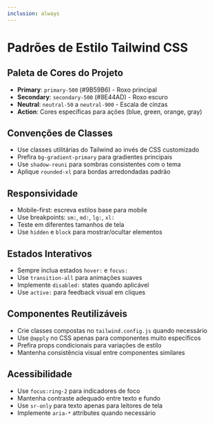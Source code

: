 ```yaml
---
inclusion: always
---
```


# Padrões de Estilo Tailwind CSS

## Paleta de Cores do Projeto
- **Primary**: `primary-500` (#9B59B6) - Roxo principal
- **Secondary**: `secondary-500` (#8E44AD) - Roxo escuro
- **Neutral**: `neutral-50` a `neutral-900` - Escala de cinzas
- **Action**: Cores específicas para ações (blue, green, orange, gray)

## Convenções de Classes
- Use classes utilitárias do Tailwind ao invés de CSS customizado
- Prefira `bg-gradient-primary` para gradientes principais
- Use `shadow-reuni` para sombras consistentes com o tema
- Aplique `rounded-xl` para bordas arredondadas padrão

## Responsividade
- Mobile-first: escreva estilos base para mobile
- Use breakpoints: `sm:`, `md:`, `lg:`, `xl:`
- Teste em diferentes tamanhos de tela
- Use `hidden` e `block` para mostrar/ocultar elementos

## Estados Interativos
- Sempre inclua estados `hover:` e `focus:`
- Use `transition-all` para animações suaves
- Implemente `disabled:` states quando aplicável
- Use `active:` para feedback visual em cliques

## Componentes Reutilizáveis
- Crie classes compostas no `tailwind.config.js` quando necessário
- Use `@apply` no CSS apenas para componentes muito específicos
- Prefira props condicionais para variações de estilo
- Mantenha consistência visual entre componentes similares

## Acessibilidade
- Use `focus:ring-2` para indicadores de foco
- Mantenha contraste adequado entre texto e fundo
- Use `sr-only` para texto apenas para leitores de tela
- Implemente `aria-*` attributes quando necessário